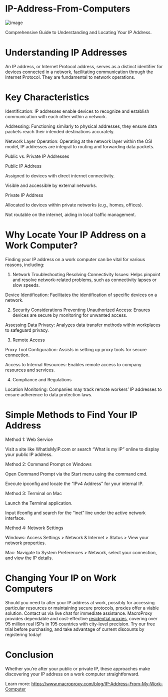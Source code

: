 # IP-Address-From-Computers
![image](https://github.com/user-attachments/assets/ec9156fa-4e83-4a0f-8762-9faf85b30631)

Comprehensive Guide to Understanding and Locating Your IP Address.

# Understanding IP Addresses
An IP address, or Internet Protocol address, serves as a distinct identifier for devices connected in a network, facilitating communication through the Internet Protocol. They are fundamental to network operations.

# Key Characteristics
Identification: IP addresses enable devices to recognize and establish communication with each other within a network.

Addressing: Functioning similarly to physical addresses, they ensure data packets reach their intended destinations accurately.

Network Layer Operation: Operating at the network layer within the OSI model, IP addresses are integral to routing and forwarding data packets.

Public vs. Private IP Addresses

Public IP Address

Assigned to devices with direct internet connectivity.

Visible and accessible by external networks.

Private IP Address

Allocated to devices within private networks (e.g., homes, offices).

Not routable on the internet, aiding in local traffic management.

# Why Locate Your IP Address on a Work Computer?

Finding your IP address on a work computer can be vital for various reasons, including:

1. Network Troubleshooting
Resolving Connectivity Issues: Helps pinpoint and resolve network-related problems, such as connectivity lapses or slow speeds.

Device Identification: Facilitates the identification of specific devices on a network.

2. Security Considerations
Preventing Unauthorized Access: Ensures devices are secure by monitoring for unwanted access.

Assessing Data Privacy: Analyzes data transfer methods within workplaces to safeguard privacy.

3. Remote Access

Proxy Tool Configuration: Assists in setting up proxy tools for secure connection.

Access to Internal Resources: Enables remote access to company resources and services.

4. Compliance and Regulations

Location Monitoring: Companies may track remote workers’ IP addresses to ensure adherence to data protection laws.

# Simple Methods to Find Your IP Address
Method 1: Web Service

Visit a site like WhatIsMyIP.com or search “What is my IP” online to display your public IP address.

Method 2: Command Prompt on Windows

Open Command Prompt via the Start menu using the command cmd.

Execute ipconfig and locate the “IPv4 Address” for your internal IP.

Method 3: Terminal on Mac

Launch the Terminal application.

Input ifconfig and search for the “inet” line under the active network interface.

Method 4: Network Settings

Windows: Access Settings > Network & Internet > Status > View your network properties.

Mac: Navigate to System Preferences > Network, select your connection, and view the IP details.

# Changing Your IP on Work Computers
Should you need to alter your IP address at work, possibly for accessing particular resources or maintaining secure protocols, proxies offer a viable solution. Contact us via live chat for immediate assistance. MacroProxy provides dependable and cost-effective [residential proxies](https://www.macroproxy.com/rotating-residential-proxy), covering over 95 million real ISPs in 195 countries with city-level precision. Try our free trial before purchasing, and take advantage of current discounts by registering today!

# Conclusion

Whether you’re after your public or private IP, these approaches make discovering your IP address on a work computer straightforward.

Learn more: https://www.macroproxy.com/blog/IP-Address-From-My-Work-Computer

